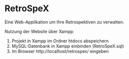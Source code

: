 # RetroSpeX

Eine Web-Applikation um Ihre Retrospektiven zu verwalten.

Nutzung der Website über Xampp:

<ol>
  <li> Projekt in Xampp im Ordner htdocs abspeichern </li>
  <li> MySQL-Datenbank in Xampp einbinden (RetroSpeX.sql) </li>
  <li> Im Browser http://localhost/retrospex/ eingeben </li> 
</ol>


